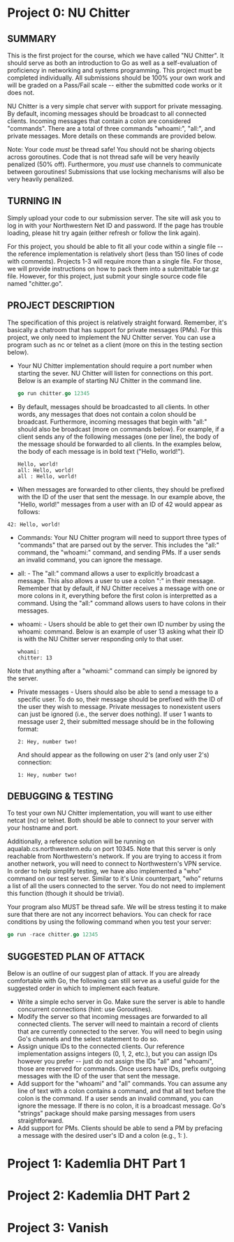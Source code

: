 # Project 0: NU Chitter
## SUMMARY
This is the first project for the course, which we have called "NU Chitter". It should serve as both an introduction to Go as well as a self-evaluation of proficiency in networking and systems programming. This project must be completed individually. All submissions should be 100% your own work and will be graded on a Pass/Fail scale -- either the submitted code works or it does not.

NU Chitter is a very simple chat server with support for private messaging. By default, incoming messages should be broadcast to all connected clients. Incoming messages that contain a colon are considered "commands". There are a total of three commands "whoami:", "all:", and private messages. More details on these commands are provided below.

Note: Your code *must* be thread safe! You should not be sharing objects across goroutines. Code that is not thread safe will be very heavily penalized (50% off). Furthermore, you *must* use channels to communicate between goroutines! Submissions that use locking mechanisms will also be very heavily penalized.

## TURNING IN
Simply upload your code to our submission server. The site will ask you to log in with your Northwestern Net ID and password. If the page has trouble loading, please hit try again (either refresh or follow the link again).

For this project, you should be able to fit all your code within a single file -- the reference implementation is relatively short (less than 150 lines of code with comments). Projects 1-3 will require more than a single file. For those, we will provide instructions on how to pack them into a submittable tar.gz file. However, for this project, just submit your single source code file named "chitter.go".

## PROJECT DESCRIPTION
The specification of this project is relatively straight forward. Remember, it's basically a chatroom that has support for private messages (PMs). For this project, we only need to implement the NU Chitter server. You can use a program such as nc or telnet as a client (more on this in the testing section below).

* Your NU Chitter implementation should require a port number when starting the sever. NU Chitter will listen for connections on this port. Below is an example of starting NU Chitter in the command line.

  ``` go
  go run chitter.go 12345
  ```

* By default, messages should be broadcasted to all clients. In other words, any messages that does not contain a colon should be broadcast. Furthermore, incoming messages that begin with "all:" should also be broadcast (more on commands below). For example, if a client sends any of the following messages (one per line), the body of the message should be forwarded to all clients. In the examples below, the body of each message is in bold text ("Hello, world!"). 

  ```
  Hello, world!
  all: Hello, world!
  all : Hello, world!
  ```

* When messages are forwarded to other clients, they should be prefixed with the ID of the user that sent the message. In our example above, the "Hello, world!" messages from a user with an ID of 42 would appear as follows:

 ```
 42: Hello, world!
 ```
 
  * Commands: Your NU Chitter program will need to support three types of "commands" that are parsed out by the server. This includes the "all:" command, the "whoami:" command, and sending PMs. If a user sends an invalid command, you can ignore the message.
  * all: - The "all:" command allows a user to explicitly broadcast a message. This also allows a user to use a colon ":" in their message. Remember that by default, if NU Chitter receives a message with one or more colons in it, everything before the first colon is interpretted as a command. Using the "all:" command allows users to have colons in their messages.
  * whoami: - Users should be able to get their own ID number by using the whoami: command. Below is an example of user 13 asking what their ID is with the NU Chitter server responding only to that user.
  
    ```
    whoami:
    chitter: 13
    ```
  
  Note that anything after a "whoami:" command can simply be ignored by the server.
  
  * Private messages - Users should also be able to send a message to a specific user. To do so, their message should be prefixed with the ID of the user they wish to message. Private messages to nonexistent users can just be ignored (i.e., the server does nothing). If user 1 wants to message user 2, their submitted message should be in the following format:

    ```
    2: Hey, number two!
    ```
  
    And should appear as the following on user 2's (and only user 2's) connection:
  
    ```
    1: Hey, number two!
    ```
  
## DEBUGGING & TESTING

To test your own NU Chitter implementation, you will want to use either netcat (nc) or telnet. Both should be able to connect to your server with your hostname and port.

Additionally, a reference solution will be running on aqualab.cs.northwestern.edu on port 10345. Note that this server is only reachable from Northwestern's network. If you are trying to access it from another network, you will need to connect to Northwestern's VPN service. In order to help simplify testing, we have also implemented a "who" command on our test server. Similar to it's Unix counterpart, "who" returns a list of all the users connected to the server. You do not need to implement this function (though it should be trivial).

Your program also MUST be thread safe. We will be stress testing it to make sure that there are not any incorrect behaviors. You can check for race conditions by using the following command when you test your server:

``` go
go run -race chitter.go 12345
```

## SUGGESTED PLAN OF ATTACK

Below is an outline of our suggest plan of attack. If you are already comfortable with Go, the following can still serve as a useful guide for the suggested order in which to implement each feature.

* Write a simple echo server in Go. Make sure the server is able to handle concurrent connections (hint: use Goroutines).
* Modify the server so that incoming messages are forwarded to all connected clients. The server will need to maintain a record of clients that are currently connected to the server. You will need to begin using Go's channels and the select statement to do so.
* Assign unique IDs to the connected clients. Our reference implementation assigns integers (0, 1, 2, etc.), but you can assign IDs however you prefer -- just do not assign the IDs "all" and "whoami", those are reserved for commands. Once users have IDs, prefix outgoing messages with the ID of the user that sent the message.
* Add support for the "whoami" and "all" commands. You can assume any line of text with a colon contains a command, and that all text before the colon is the command. If a user sends an invalid command, you can ignore the message. If there is no colon, it is a broadcast message. Go's "strings" package should make parsing messages from users straightforward.
* Add support for PMs. Clients should be able to send a PM by prefacing a message with the desired user's ID and a colon (e.g., 1: <message>).

# Project 1: Kademlia DHT Part 1
# Project 2: Kademlia DHT Part 2
# Project 3: Vanish
